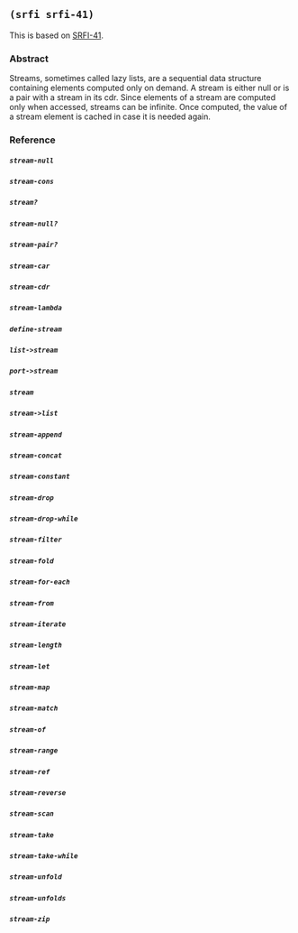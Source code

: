 
## `(srfi srfi-41)`

This is based on [SRFI-41](https://srfi.schemers.org/srfi-41/).

### Abstract

Streams, sometimes called lazy lists, are a sequential data structure
containing elements computed only on demand. A stream is either null
or is a pair with a stream in its cdr. Since elements of a stream are
computed only when accessed, streams can be infinite. Once computed,
the value of a stream element is cached in case it is needed again.

### Reference

##### `stream-null`

##### `stream-cons`

##### `stream?`

##### `stream-null?`

##### `stream-pair?`

##### `stream-car`

##### `stream-cdr`

##### `stream-lambda`

##### `define-stream`

##### `list->stream`

##### `port->stream`

##### `stream`

##### `stream->list`

##### `stream-append`

##### `stream-concat`

##### `stream-constant`

##### `stream-drop`

##### `stream-drop-while`

##### `stream-filter`

##### `stream-fold`

##### `stream-for-each`

##### `stream-from`

##### `stream-iterate`

##### `stream-length`

##### `stream-let`

##### `stream-map`

##### `stream-match`

##### `stream-of`

##### `stream-range`

##### `stream-ref`

##### `stream-reverse`

##### `stream-scan`

##### `stream-take`

##### `stream-take-while`

##### `stream-unfold`

##### `stream-unfolds`

##### `stream-zip`
